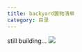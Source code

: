 ```yaml
---
title: backyard置物清单
category: 目录
---
```

still building...
![](https://files.imgdb.cn/tuchuang/2021/02/02/6019621e3ffa7d37b389ed43.jpg)
